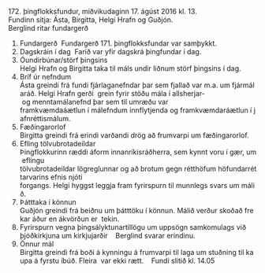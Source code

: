 172. þingflokksfundur, miðvikudaginn 17. ágúst 2016 kl. 13. 
Fundinn sitja: Ásta, Birgitta, Helgi Hrafn og Guðjón. 
Berglind ritar fundargerð 
 
1. Fundargerð 
Fundargerð 171. þingflokksfundar var samþykkt. 
 
2. Dagskráin í dag 
Farið var yfir dagskrá þingfundar í dag.  
 
3. Óundirbúnar/störf þingsins 
Helgi Hrafn og Birgitta taka til máls undir liðnum störf þingsins í dag. 
 
4. Bríf úr nefndum 
Ásta greindi frá fundi fjárlaganefndar þar sem fjallað var m.a. um fjármálaráð. Helgi Hrafn gerði 
grein fyrir stöðu mála í allsherjar­ og menntamálanefnd þar sem til umræðu var 
framkvæmdaáætlun í málefndum innflytjenda og framkvæmdaráætlun í jafnréttismálum.  
 
5. Fæðingarorlof 
Birgitta greindi frá erindi varðandi drög að frumvarpi um fæðingarorlof. 
 
6. Efling tölvubrotadeildar  
Þingflokkurinn ræddi áform innanríkisráðherra, sem kynnt voru í gær, um eflingu 
tölvubrotadeildar lögreglunnar og að brotum gegn rétthöfum höfundarréttarvarins efnis njóti 
forgangs. Helgi hyggst leggja fram fyrirspurn til munnlegs svars um málið.  
 
7. Þátttaka í könnun 
Guðjón greindi frá beiðnu um þátttöku í könnun. Málið verður skoðað frekar áður en ákvörðun er 
tekin.  
 
8. Fyrirspurn vegna þingsályktunartillögu um uppsögn samkomulags við 
þjóðkirkjuna um kirkjujarðir   
Berglind svarar erindinu.  
 
9. Önnur mál 
Birgitta greindi frá boði á kynningu á frumvarpi til laga um stuðning til kaupa á fyrstu íbúð. Fleira 
var ekki rætt. 
 
Fundi slitið kl. 14.05 
 

 

